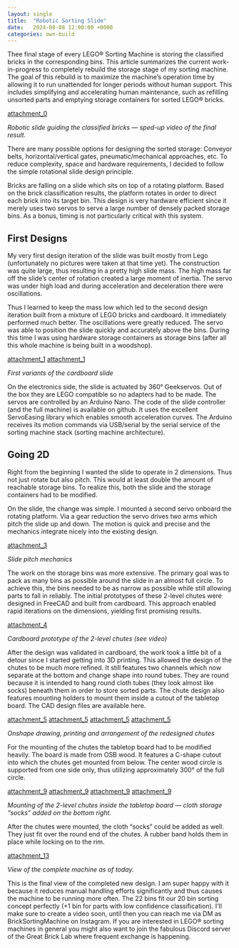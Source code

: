 ```yaml
---
layout: single
title:  "Robotic Sorting Slide"
date:   2024-08-08 12:00:00 +0000
categories: own-build
---
```


Thee final stage of every LEGO® Sorting Machine is storing the classified bricks in the corresponding bins. This article summarizes the current work-in-progress to completely rebuild the storage stage of my sorting machine. The goal of this rebuild is to maximize the machine’s operation time by allowing it to run unattended for longer periods without human support. This includes simplifying and accelerating human maintenance, such as refilling unsorted parts and emptying storage containers for sorted LEGO® bricks.

[attachment_0](attachment)

*Robotic slide guiding the classified bricks — sped-up video of the final result.*


There are many possible options for designing the sorted storage: Conveyor belts, horizontal/vertical gates, pneumatic/mechanical approaches, etc. To reduce complexity, space and hardware requirements, I decided to follow the simple rotational slide design principle.

Bricks are falling on a slide which sits on top of a rotating platform. Based on the brick classification results, the platform rotates in order to direct each brick into its target bin. This design is very hardware efficient since it merely uses two servos to serve a large number of densely packed storage bins. As a bonus, timing is not particularly critical with this system.

## First Designs

My very first design iteration of the slide was built mostly from Lego (unfortunately no pictures were taken at that time yet). The construction was quite large, thus resulting in a pretty high slide mass. The high mass far off the slide’s center of rotation created a large moment of inertia. The servo was under high load and during acceleration and deceleration there were oscillations.

Thus I learned to keep the mass low which led to the second design iteration built from a mixture of LEGO bricks and cardboard. It immediately performed much better. The oscillations were greatly reduced. The servo was able to position the slide quickly and accurately above the bins. During this time I was using hardware storage containers as storage bins (after all this whole machine is being built in a woodshop).

[attachment_1](attachment)
[attachment_1](attachment)

*First variants of the cardboard slide*

On the electronics side, the slide is actuated by 360° Geekservos. Out of the box they are LEGO compatible so no adapters had to be made. The servos are controlled by an Arduino Nano. The code of the slide controller (and the full machine) is available on github. It uses the excellent ServoEasing library which enables smooth acceleration curves. The Arduino receives its motion commands via USB/serial by the serial service of the sorting machine stack (sorting machine architecture).

## Going 2D

Right from the beginning I wanted the slide to operate in 2 dimensions. Thus not just rotate but also pitch. This would at least double the amount of reachable storage bins. To realize this, both the slide and the storage containers had to be modified.

On the slide, the change was simple. I mounted a second servo onboard the rotating platform. Via a gear reduction the servo drives two arms which pitch the slide up and down. The motion is quick and precise and the mechanics integrate nicely into the existing design.

[attachment_3](attachment)

*Slide pitch mechanics*

The work on the storage bins was more extensive. The primary goal was to pack as many bins as possible around the slide in an almost full circle. To achieve this, the bins needed to be as narrow as possible while still allowing parts to fall in reliably. The initial prototypes of these 2-level chutes were designed in FreeCAD and built from cardboard. This approach enabled rapid iterations on the dimensions, yielding first promising results.

[attachment_4](attachment)

*Cardboard prototype of the 2-level chutes (see video)*

After the design was validated in cardboard, the work took a little bit of a detour since I started getting into 3D printing. This allowed the design of the chutes to be much more refined. It still features two channels which now separate at the bottom and change shape into round tubes. They are round because it is intended to hang round cloth tubes (they look almost like socks) beneath them in order to store sorted parts. The chute design also features mounting holders to mount them inside a cutout of the tabletop board. The CAD design files are available here.

[attachment_5](attachment)
[attachment_5](attachment)
[attachment_5](attachment)
[attachment_5](attachment)

*Onshape drawing, printing and arrangement of the redesigned chutes*

For the mounting of the chutes the tabletop board had to be modified heavily. The board is made from OSB wood. It features a C-shape cutout into which the chutes get mounted from below. The center wood circle is supported from one side only, thus utilizing approximately 300° of the full circle.

[attachment_9](attachment)
[attachment_9](attachment)
[attachment_9](attachment)
[attachment_9](attachment)

*Mounting of the 2-level chutes inside the tabletop board — cloth storage “socks” added on the bottom right.*

After the chutes were mounted, the cloth “socks” could be added as well. They just fit over the round end of the chutes. A rubber band holds them in place while locking on to the rim.

[attachment_13](attachment)

*View of the complete machine as of today.*

This is the final view of the completed new design. I am super happy with it because it reduces manual handling efforts significantly and thus causes the machine to be running more often. The 22 bins fit our 20 bin sorting concept perfectly (+1 bin for parts with low confidence classification). I'll make sure to create a video soon, until then you can reach me via DM as BrickSortingMachine on Instagram. If you are interested in LEGO® sorting machines in general you might also want to join the fabulous Discord server of the Great Brick Lab where frequent exchange is happening.
